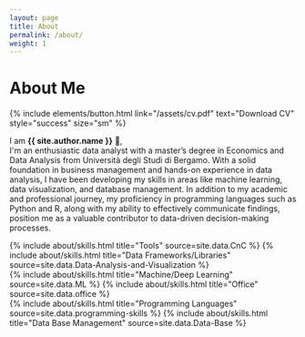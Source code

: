 ```yaml
---
layout: page
title: About
permalink: /about/
weight: 1
---
```


# **About Me** 
 {% include elements/button.html link="/assets/cv.pdf" text="Download CV" style="success" size="sm" %}

I am **{{ site.author.name }}** :wave:,<br>
I'm an enthusiastic data analyst with a master’s degree in Economics and Data Analysis from Università degli Studi di Bergamo. With a solid foundation in business management and hands-on experience in data analysis, I have been developing my skills in areas like machine learning, data visualization, and database management. In addition to my academic and professional journey, my proficiency in programming languages such as Python and R, along with my ability to effectively communicate findings, position me as a valuable contributor to data-driven decision-making processes.

<div class="row">
{% include about/skills.html title="Tools" source=site.data.CnC %}
{% include about/skills.html title="Data Frameworks/Libraries" source=site.data.Data-Analysis-and-Visualization %}
</div>
<div class="row">
{% include about/skills.html title="Machine/Deep Learning" source=site.data.ML %}
{% include about/skills.html title="Office" source=site.data.office %}
</div>
<div class="row">
{% include about/skills.html title="Programming Languages" source=site.data.programming-skills %}
{% include about/skills.html title="Data Base Management" source=site.data.Data-Base %}


</div>

